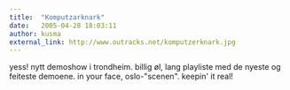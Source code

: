 ```yaml
---
title:  "Komputzarknark"
date:   2005-04-28 18:03:11
author: kusma
external_link: http://www.outracks.net/komputzerknark.jpg
---
```

yess! nytt demoshow i trondheim. billig øl, lang playliste med de nyeste
og feiteste demoene. in your face, oslo-"scenen". keepin' it real!

